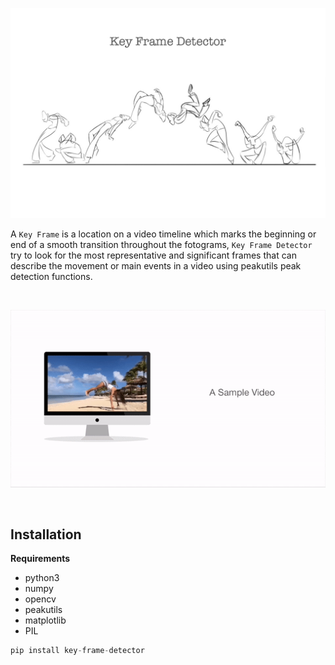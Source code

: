 <center>

   ![header](images/header.png)
    
</center>

A `Key Frame` is a location on a video timeline which marks the beginning or end of a smooth transition throughout the fotograms, `Key Frame Detector` try to look for the most representative and significant frames that can describe the movement or main events in a video using peakutils peak detection functions.

<br/>
<p align="center">

   <img src="images/demo.gif"> 

</p>
<br/>

## Installation

**Requirements**

- python3
- numpy
- opencv
- peakutils
- matplotlib
- PIL

```python
pip install key-frame-detector
```






